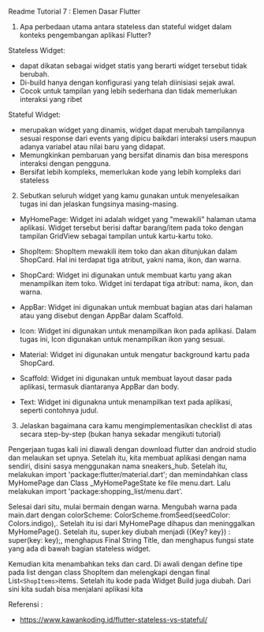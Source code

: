  Readme Tutorial 7 : Elemen Dasar Flutter
 
 1. Apa perbedaan utama antara stateless dan stateful widget dalam konteks pengembangan aplikasi Flutter?

 Stateless Widget: 
 - dapat dikatan sebagai widget statis yang berarti widget tersebut tidak berubah. 
 - Di-build hanya dengan konfigurasi yang telah diinisiasi sejak awal.
 - Cocok untuk tampilan yang lebih sederhana dan tidak memerlukan interaksi yang ribet

 Stateful Widget:
 - merupakan widget yang dinamis, widget dapat merubah tampilannya sesuai response dari events yang dipicu baikdari interaksi users maupun adanya variabel atau nilai baru yang didapat.
 - Memungkinkan pembaruan yang bersifat dinamis dan bisa merespons interaksi dengan pengguna.
 - Bersifat lebih kompleks, memerlukan kode yang lebih kompleks dari stateless 

 2. Sebutkan seluruh widget yang kamu gunakan untuk menyelesaikan tugas ini dan jelaskan fungsinya masing-masing.

 - MyHomePage: Widget ini adalah widget yang "mewakili" halaman utama aplikasi. Widget tersebut berisi daftar barang/item pada toko dengan tampilan GridView sebagai tampilan untuk kartu-kartu toko.

 - ShopItem: ShopItem mewakili item toko dan akan ditunjukan dalam ShopCard. Hal ini terdapat tiga atribut, yakni nama, ikon, dan warna.

 - ShopCard: Widget ini digunakan untuk membuat kartu yang akan menampilkan item toko. Widget ini terdapat tiga atribut: nama, ikon, dan warna. 

 - AppBar: Widget ini digunakan untuk membuat bagian atas dari halaman atau yang disebut dengan AppBar dalam Scaffold.

 - Icon: Widget ini digunakan untuk menampilkan ikon pada aplikasi. Dalam tugas ini, Icon digunakan untuk menampilkan ikon yang sesuai.
 
 - Material: Widget ini digunakan untuk mengatur background kartu pada ShopCard.

 - Scaffold: Widget ini digunakan untuk membuat layout dasar pada aplikasi, termasuk diantaranya AppBar dan body.
 
 - Text: Widget ini digunakna untuk menampilkan text pada aplikasi, seperti contohnya judul.

 3. Jelaskan bagaimana cara kamu mengimplementasikan checklist di atas secara step-by-step (bukan hanya sekadar mengikuti tutorial)
 
Pengerjaan tugas kali ini diawali dengan download flutter dan android studio dan melaukan set upnya.  Setelah itu, kita membuat aplikasi dengan nama sendiri, disini sasya menggunakan nama sneakers_hub. Setelah itu, melakukan import 'package:flutter/material.dart'; dan memindahkan class MyHomePage dan Class _MyHomePageState ke file menu.dart. Lalu melakukan import 'package:shopping_list/menu.dart'. 

Selesai dari situ, mulai bermain dengan warna. Mengubah warna pada main.dart dengan colorScheme: ColorScheme.fromSeed(seedColor: Colors.indigo),. Setelah itu isi dari MyHomePage dihapus dan meninggalkan MyHomePage(). Setelah itu, super.key diubah menjadi ({Key? key}) : super(key: key);, menghapus Final String Title, dan menghapus fungsi state yang ada di bawah bagian stateless widget.

Kemudian kita menambahkan teks dan card. Di awali dengan define tipe pada list dengan class ShopItem dan melengkapi dengan final List`<ShopItems>`items. Setelah itu kode pada Widget Build juga diubah. Dari sini kita sudah bisa menjalani aplikasi kita

 Referensi :
 - https://www.kawankoding.id/flutter-stateless-vs-stateful/
